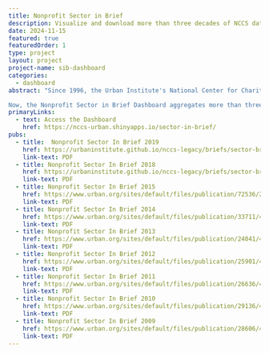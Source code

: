 ```yaml
---
title: Nonprofit Sector in Brief
description: Visualize and download more than three decades of NCCS data on nonprofits. View trends by organization type, subsector, asset size, geography, and time period to see a snapshot of the nonprofit sector.
date: 2024-11-15
featured: true
featuredOrder: 1
type: project
layout: project
project-name: sib-dashboard
categories:
  - dashboard
abstract: "Since 1996, the Urban Institute's National Center for Charitable Statistics (NCCS) has processed and published comprehensive data on all tax-exempt 501(c) classifications and subsectors, including 501(c)(3) public charities and private foundations and 501(c)(4) organizations, to advance research and deepen understanding of nonprofits. Through its Nonprofit Sector in Brief report series, NCCS shed light on the size and finances of nonprofits.\n

Now, the Nonprofit Sector in Brief Dashboard aggregates more than three decades of NCCS data to illuminate trends in the nonprofit sector. The dashboard currently provides data up to 2021 and will be continuously updated with the most recent available data. View data and trends by organization type, subsector, asset size, geography, and time period to see a snapshot of the nonprofit sector as seen through IRS data. Nonprofit Sector in Brief reports from 2009 to 2019 can be accessed at the bottom of this page."
primaryLinks:
  - text: Access the Dashboard
    href: https://nccs-urban.shinyapps.io/sector-in-brief/
pubs:
  - title:  Nonprofit Sector In Brief 2019
    href: https://urbaninstitute.github.io/nccs-legacy/briefs/sector-brief-2019
    link-text: PDF
  - title: Nonprofit Sector In Brief 2018
    href: https://urbaninstitute.github.io/nccs-legacy/briefs/sector-brief-2018
    link-text: PDF
  - title: Nonprofit Sector In Brief 2015
    href: https://www.urban.org/sites/default/files/publication/72536/2000497-The-Nonprofit-Sector-in-Brief-2015-Public-Charities-Giving-and-Volunteering.pdf
    link-text: PDF
  - title: Nonprofit Sector In Brief 2014
    href: https://www.urban.org/sites/default/files/publication/33711/413277-The-Nonprofit-Sector-in-Brief--.PDF
    link-text: PDF
  - title: Nonprofit Sector In Brief 2013
    href: https://www.urban.org/sites/default/files/publication/24041/412923-The-Nonprofit-Sector-in-Brief-Public-Charities-Giving-and-Volunteering-.PDF    
    link-text: PDF
  - title: Nonprofit Sector In Brief 2012 
    href: https://www.urban.org/sites/default/files/publication/25901/412674-The-Nonprofit-Sector-in-Brief-Public-Charities-Giving-and-Volunteering-.PDF
    link-text: PDF
  - title: Nonprofit Sector In Brief 2011
    href: https://www.urban.org/sites/default/files/publication/26636/412434-The-Nonprofit-Sector-in-Brief-Public-Charities-Giving-and-Volunteering-.PDF
    link-text: PDF
  - title: Nonprofit Sector In Brief 2010
    href: https://www.urban.org/sites/default/files/publication/29136/412209-The-Nonprofit-Sector-in-Brief-Public-Charities-Giving-and-Volunteering-.PDF
    link-text: PDF
  - title: Nonprofit Sector In Brief 2009
    href: https://www.urban.org/sites/default/files/publication/28606/412085-The-Nonprofit-Sector-in-Brief.PDF
    link-text: PDF
---
```


